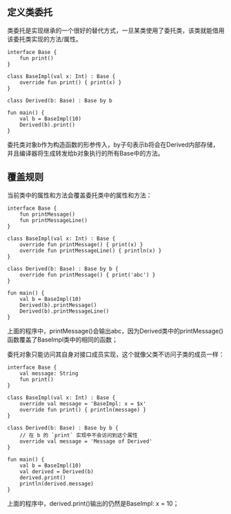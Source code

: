 ## 定义类委托
类委托是实现继承的一个很好的替代方式，一旦某类使用了委托类，该类就能借用该委托类实现的方法/属性。
```
interface Base {
    fun print()
}

class BaseImpl(val x: Int) : Base {
    override fun print() { print(x) }
}

class Derived(b: Base) : Base by b

fun main() {
    val b = BaseImpl(10)
    Derived(b).print()
}
```
委托类对象b作为构造函数的形参传入，by子句表示b将会在Derived内部存储，并且编译器将生成转发给b对象执行的所有Base中的方法。

## 覆盖规则
当前类中的属性和方法会覆盖委托类中的属性和方法：
```
interface Base {
    fun printMessage()
    fun printMessageLine()
}

class BaseImpl(val x: Int) : Base {
    override fun printMessage() { print(x) }
    override fun printMessageLine() { println(x) }
}

class Derived(b: Base) : Base by b {
    override fun printMessage() { print('abc') }
}

fun main() {
    val b = BaseImpl(10)
    Derived(b).printMessage()
    Derived(b).printMessageLine()
}
```
上面的程序中，printMessage()会输出abc，因为Derived类中的printMessage()函数覆盖了BaseImpl类中的相同的函数；

委托对象只能访问其自身对接口成员实现，这个就像父类不访问子类的成员一样：
```
interface Base {
    val message: String
    fun print()
}

class BaseImpl(val x: Int) : Base {
    override val message = 'BaseImpl: x = $x'
    override fun print() { println(message) }
}

class Derived(b: Base) : Base by b {
    // 在 b 的 `print` 实现中不会访问到这个属性
    override val message = 'Message of Derived'
}

fun main() {
    val b = BaseImpl(10)
    val derived = Derived(b)
    derived.print()
    println(derived.message)
}
```
上面的程序中，derived.print()输出的仍然是BaseImpl: x = 10；
